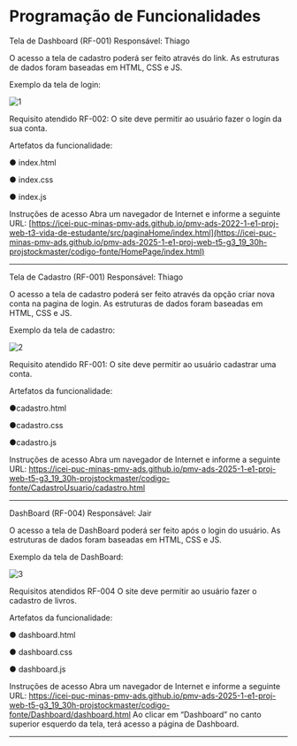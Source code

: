 # Programação de Funcionalidades

Tela de Dashboard (RF-001)
Responsável: Thiago

O acesso a tela de cadastro poderá ser feito através do link. As estruturas de dados foram baseadas em HTML, CSS e JS.

Exemplo da tela de login: 

![1](https://github.com/user-attachments/assets/93bcaa82-2d62-4d5b-90ae-35d79de544e8)

Requisito atendido
RF-002: O site deve permitir ao usuário fazer o login da sua conta.

Artefatos da funcionalidade:

● index.html

● index.css

● index.js

Instruções de acesso
Abra um navegador de Internet e informe a seguinte URL: [https://icei-puc-minas-pmv-ads.github.io/pmv-ads-2022-1-e1-proj-web-t3-vida-de-estudante/src/paginaHome/index.html](https://icei-puc-minas-pmv-ads.github.io/pmv-ads-2025-1-e1-proj-web-t5-g3_19_30h-projstockmaster/codigo-fonte/HomePage/index.html)


---

Tela de Cadastro (RF-001)
Responsável: Thiago

O acesso a tela de cadastro poderá ser feito através da opção criar nova conta na pagina de login. As estruturas de dados foram baseadas em HTML, CSS e JS.

Exemplo da tela de cadastro:


![2](https://github.com/user-attachments/assets/42f41c79-d3d9-4027-9711-58a44f9bea46)

Requisito atendido
RF-001: O site deve permitir ao usuário cadastrar uma conta.

Artefatos da funcionalidade: 

●cadastro.html

●cadastro.css

●cadastro.js

Instruções de acesso
Abra um navegador de Internet e informe a seguinte URL: https://icei-puc-minas-pmv-ads.github.io/pmv-ads-2025-1-e1-proj-web-t5-g3_19_30h-projstockmaster/codigo-fonte/CadastroUsuario/cadastro.html

---
DashBoard (RF-004)
Responsável: Jair

O acesso a tela de DashBoard poderá ser feito após o login do usuário. As estruturas de dados foram baseadas em HTML, CSS e JS.

Exemplo da tela de DashBoard:

![3](https://github.com/user-attachments/assets/cc83ceb0-b856-4a24-ba02-72dd9bde6102)

Requisitos atendidos
RF-004 O site deve permitir ao usuário fazer o cadastro de livros.

Artefatos da funcionalidade:

● dashboard.html

● dashboard.css

● dashboard.js

Instruções de acesso
Abra um navegador de Internet e informe a seguinte URL: https://icei-puc-minas-pmv-ads.github.io/pmv-ads-2025-1-e1-proj-web-t5-g3_19_30h-projstockmaster/codigo-fonte/Dashboard/dashboard.html
Ao clicar em “Dashboard” no canto superior esquerdo da tela, terá acesso a página de Dashboard.

---

